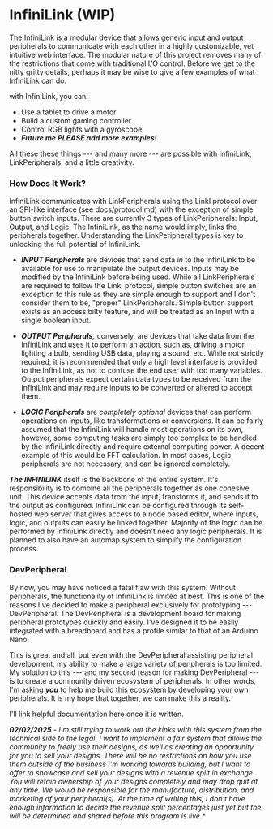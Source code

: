 # InfiniLink (WIP)

The InfiniLink is a modular device that allows generic input and output
peripherals to communicate with  each other in a highly customizable, yet
intuitive web interface.  The modular nature of this project removes many of the
restrictions that come with traditional I/O control.  Before we get to the nitty
gritty details, perhaps it may be wise to give a few examples of what InfiniLink
can do.

with InfiniLink, you can:

- Use a tablet to drive a motor
- Build a custom gaming controller
- Control RGB lights with a gyroscope
- ***Future me PLEASE add more examples!***

All these these things --- and many more --- are possible with InfiniLink,
LinkPeripherals, and a little creativity.

### How Does It Work?

InfiniLink communicates with LinkPeripherals using the LinkI protocol over an
SPI-like interface (see docs/protocol.md) with the exception of simple button
switch inputs.  There are currently 3 types of LinkPeripherals: Input, Output,
and Logic.  The InfiniLink, as the name would imply, links the peripherals
together.  Understanding the LinkPeripheral types is key to unlocking the full
potential of InfiniLink.

- ***INPUT Peripherals*** are devices that send data *in* to the InfiniLink to
  be available for use to manipulate the output devices.  Inputs may be modified
  by the InfiniLink before being used.  While all LinkPeripherals are required
  to follow the LinkI protocol, simple button switches are an exception to this
  rule as they are simple enough to support and I don't consider them to be,
  "proper" LinkPeripherals.  Simple button support exists as an accessibilty
  feature, and will be treated as an Input with a single boolean input.

- ***OUTPUT Peripherals,*** conversely, are devices that take data from the
  InfiniLink and uses it to perform an action, such as, driving a motor,
  lighting a bulb, sending USB data, playing a sound, etc.  While not strictly
  required, it is recommended that only a high level interface is provided to
  the InfiniLink, as not to confuse the end user with too many variables.
  Output peripherals expect certain data types to be received from the
  InfiniLink and may require inputs to be converted or altered to accept them.

- ***LOGIC Peripherals*** are *completely optional* devices that can perform
  operations on inputs, like transformations or conversions.  It can be fairly
  assumed that the InfiniLink will handle most operations on its own, however,
  some computing tasks are simply too complex to be handled by the InfiniLink
  directly and require external computing power.  A decent example of this would
  be FFT calculation.  In most cases, Logic peripherals are not necessary, and
  can be ignored completely.

***The INFINILINK*** itself is the backbone of the entire system.  It's
responsibility is to combine all the peripherals together as one cohesive unit.
This device accepts data from the input, transforms it, and sends it to the
output as configured.  InfiniLink can be configured through its self-hosted web
server that gives access to a node based editor, where inputs, logic, and
outputs can easily be linked together.  Majority of the logic can be performed
by InfiniLink directly and doesn't need any logic peripherals.  It is planned to
also have an automap system to simplify the configuration process.


### DevPeripheral

By now, you may have noticed a fatal flaw with this system.  Without
peripherals, the functionality of InfiniLink is limited at best.  This is one of
the reasons I've decided to make a peripheral exclusively for prototyping ---
DevPeripheral.  The DevPeripheral is a development board for making peripheral
prototypes quickly and easily.  I've designed it to be easily integrated with a
breadboard and has a profile similar to that of an Arduino Nano.

This is great and all, but even with the DevPeripheral assisting peripheral
development, my ability to make a large variety of peripherals is too limited.
My solution to this --- and my second reason for making DevPeripheral --- is to
create a community driven ecosystem of peripherals.  In other words, I'm asking
***you*** to help me build this ecosystem by developing your own peripherals.
It is my hope that together, we can make this a reality.

I'll link helpful documentation here once it is written.

***02/02/2025** - I'm still trying to work out the kinks with this system from the
technical side to the legal.  I want to implement a fair system that allows the
community to freely use their designs, as well as creating an opportunity for
you to sell your designs.  There will be no restrictions on how you use them
outside of the business I'm working towards building, but I want to offer to
showcase and sell your designs with a revenue split in exchange.  You will
retain ownership of your designs completely and may drop quit at any time.  We
would be responsible for the manufacture, distribution, and marketing of your
peripheral(s).  At the time of writing this, I don't have enough information to
decide the revenue split percentages just yet but the will be determined and
shared before this program is live.**

